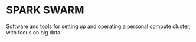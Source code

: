 # SPARK SWARM
Software and tools for setting up and operating a personal compute cluster, with focus on big data.
